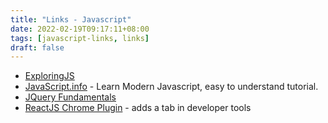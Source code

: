 ```yaml
---
title: "Links - Javascript"
date: 2022-02-19T09:17:11+08:00
tags: [javascript-links, links]
draft: false
---
```


* [ExploringJS](https://exploringjs.com/)
* [JavaScript.info](https://javascript.info/) - Learn Modern Javascript, easy to understand tutorial.
* [JQuery Fundamentals](http://jqfundamentals.com/)
* [ReactJS Chrome Plugin](https://chrome.google.com/webstore/detail/react-developer-tools/fmkadmapgofadopljbjfkapdkoienihi/related?hl=en) - adds a tab in developer tools
